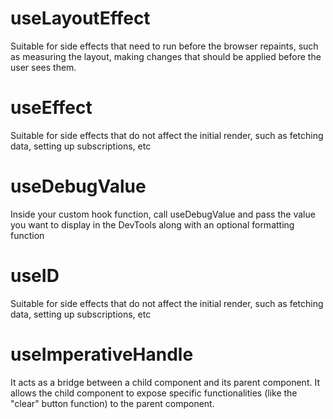 # useLayoutEffect

Suitable for side effects that need to run before the browser repaints, such as measuring the layout, making changes that should be applied before the user sees them.

# useEffect

Suitable for side effects that do not affect the initial render, such as fetching data, setting up subscriptions, etc

# useDebugValue

Inside your custom hook function, call useDebugValue and pass the value you want to display in the DevTools along with an optional formatting function

# useID

Suitable for side effects that do not affect the initial render, such as fetching data, setting up subscriptions, etc

# useImperativeHandle
It acts as a bridge between a child component and its parent component.
 It allows the child component to expose specific functionalities (like the "clear" button function) to the parent component.
